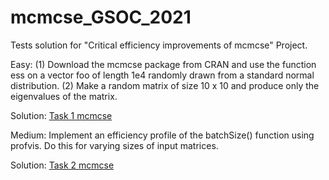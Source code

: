 # mcmcse_GSOC_2021
Tests solution for "Critical efficiency improvements of mcmcse" Project.

Easy: (1) Download the mcmcse package from CRAN and use the function ess on a vector foo of length 1e4 randomly drawn from a standard normal distribution. 
(2) Make a random matrix of size 10 x 10 and produce only the eigenvalues of the matrix.

Solution: [Task 1 mcmcse](https://github.com/theakhiljha/mcmcse_GSOC_2021/blob/main/Easy/task1-mcmcse.R)

Medium: Implement an efficiency profile of the batchSize() function using profvis. Do this for varying sizes of input matrices.

Solution: [Task 2 mcmcse](https://github.com/theakhiljha/mcmcse_GSOC_2021/blob/main/Medium/task2%20_mcmcse.R)
